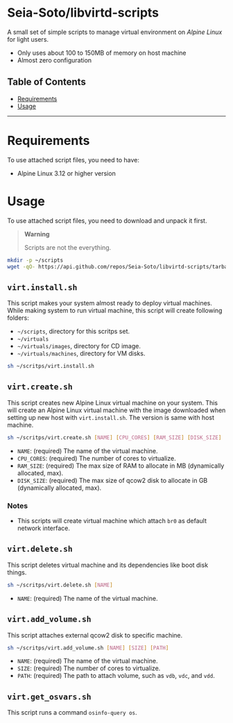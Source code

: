# Seia-Soto/libvirtd-scripts

A small set of simple scripts to manage virtual environment on *Alpine Linux* for light users.

- Only uses about 100 to 150MB of memory on host machine
- Almost zero configuration

## Table of Contents

- [Requirements](#requirements)
- [Usage](#usage)

----

# Requirements

To use attached script files, you need to have:

- Alpine Linux 3.12 or higher version

# Usage

To use attached script files, you need to download and unpack it first.

> **Warning**
>
> Scripts are not the everything.

```sh
mkdir -p ~/scripts
wget -qO- https://api.github.com/repos/Seia-Soto/libvirtd-scripts/tarball | tar xvz - -C ~/scripts
```

## `virt.install.sh`

This script makes your system almost ready to deploy virtual machines.
While making system to run virtual machine, this script will create following folders:

- `~/scripts`, directory for this scritps set.
- `~/virtuals`
- `~/virtuals/images`, directory for CD image.
- `~/virtuals/machines`, directory for VM disks.

```sh
sh ~/scritps/virt.install.sh
```

## `virt.create.sh`

This script creates new Alpine Linux virtual machine on your system.
This will create an Alpine Linux virtual machine with the image downloaded when setting up new host with `virt.install.sh`.
The version is same with host machine.

```sh
sh ~/scritps/virt.create.sh [NAME] [CPU_CORES] [RAM_SIZE] [DISK_SIZE]
```

- `NAME`: (required) The name of the virtual machine.
- `CPU_CORES`: (required) The number of cores to virtualize.
- `RAM_SIZE`: (required) The max size of RAM to allocate in MB (dynamically allocated, max).
- `DISK_SIZE`: (required) The max size of qcow2 disk to allocate in GB (dynamically allocated, max).

### Notes

- This scripts will create virtual machine which attach `br0` as default network interface.

## `virt.delete.sh`

This script deletes virtual machine and its dependencies like boot disk things.

```sh
sh ~/scritps/virt.delete.sh [NAME]
```

- `NAME`: (required) The name of the virtual machine.

## `virt.add_volume.sh`

This script attaches external qcow2 disk to specific machine.

```sh
sh ~/scritps/virt.add_volume.sh [NAME] [SIZE] [PATH]
```

- `NAME`: (required) The name of the virtual machine.
- `SIZE`: (required) The number of cores to virtualize.
- `PATH`: (required) The path to attach volume, such as `vdb`, `vdc`, and `vdd`.

## `virt.get_osvars.sh`

This script runs a command `osinfo-query os`.

